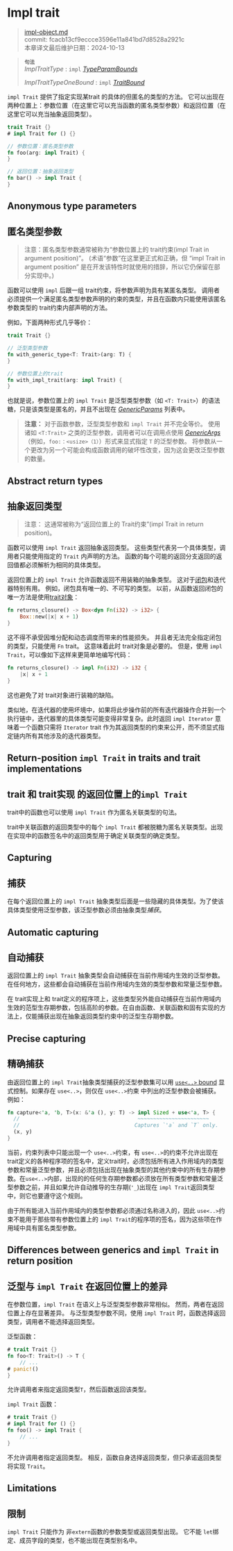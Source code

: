 # Impl trait

>[impl-object.md](https://github.com/rust-lang/reference/blob/master/src/types/impl-object.md)\
>commit: fcacb13cf9eccce3596e11a841bd7d8528a2921c \
>本章译文最后维护日期：2024-10-13

> **<sup>句法</sup>**\
> _ImplTraitType_ : `impl` [_TypeParamBounds_]
>
> _ImplTraitTypeOneBound_ : `impl` [_TraitBound_]

`impl Trait` 提供了指定实现某trait 的具体的但匿名的类型的方法。
它可以出现在两种位置上：参数位置（在这里它可以充当函数的匿名类型参数）和返回位置（在这里它可以充当抽象返回类型）。

```rust
trait Trait {}
# impl Trait for () {}

// 参数位置：匿名类型参数
fn foo(arg: impl Trait) {
}

// 返回位置：抽象返回类型
fn bar() -> impl Trait {
}
```
## Anonymous type parameters
## 匿名类型参数

> 注意：匿名类型参数通常被称为“参数位置上的 trait约束(impl Trait in argument position)”。
(术语“参数”在这里更正式和正确，但 “impl Trait in argument position” 是在开发该特性时就使用的措辞，所以它仍保留在部分实现中。)

函数可以使用 `impl` 后跟一组 trait约束，将参数声明为具有某匿名类型。
调用者必须提供一个满足匿名类型参数声明的约束的类型，并且在函数内只能使用该匿名参数类型的 trait约束内部声明的方法。

例如，下面两种形式几乎等价：

```rust
trait Trait {}

// 泛型类型参数
fn with_generic_type<T: Trait>(arg: T) {
}

// 参数位置上的trait
fn with_impl_trait(arg: impl Trait) {
}
```

也就是说，参数位置上的 `impl Trait` 是泛型类型参数（如 `<T: Trait>`）的语法糖，只是该类型是匿名的，并且不出现在 [_GenericParams_] 列表中。

> **注意：**
>对于函数参数，泛型类型参数和 `impl Trait` 并不完全等价。
>使用诸如 `<T:Trait>` 之类的泛型参数，调用者可以在调用点使用 [_GenericArgs_]（例如，`foo:：<usize>（1）`）形式来显式指定 `T` 的泛型参数。
> 将参数从一个更改为另一个可能会构成函数调用的破坏性改变，因为这会更改泛型参数的数量。

## Abstract return types
## 抽象返回类型

> 注意： 这通常被称为“返回位置上的 Trait约束”(impl Trait in return position)。

函数可以使用 `impl Trait` 返回抽象返回类型。
这些类型代表另一个具体类型，调用者只能使用指定的 `Trait` 内声明的方法。
函数的每个可能的返回分支返回的返回值都必须解析为相同的具体类型。

返回位置上的 `impl Trait` 允许函数返回不用装箱的抽象类型。
这对于[闭包][closures]和迭代器特别有用。
例如，闭包具有唯一的、不可写的类型。
以前，从函数返回闭包的唯一方法是使用[trait对象][trait object]：

```rust
fn returns_closure() -> Box<dyn Fn(i32) -> i32> {
    Box::new(|x| x + 1)
}
```

这不得不承受因堆分配和动态调度而带来的性能损失。
并且者无法完全指定闭包的类型，只能使用 `Fn` trait。
这意味着此时 trait对象是必要的。
但是，使用 `impl Trait`，可以像如下这样来更简单地编写代码：

```rust
fn returns_closure() -> impl Fn(i32) -> i32 {
    |x| x + 1
}
```

这也避免了对 trait对象进行装箱的缺陷。

类似地，在迭代器的使用坏境中，如果将此步操作前的所有迭代器操作合并到一个执行链中，迭代器里的具体类型可能变得非常复杂。此时返回 `impl Iterator` 意味着一个函数只需将 `Iterator` trait 作为其返回类型的约束来公开，而不须显式指定链内所有其他涉及的迭代器类型。

## Return-position `impl Trait` in traits and trait implementations
## trait 和 trait实现 的返回位置上的`impl Trait`

trait中的函数也可以使用 `impl Trait` 作为匿名关联类型的句法。

trait中关联函数的返回类型中的每个 `impl Trait` 都被脱糖为匿名关联类型。出现在实现中的函数签名中的返回类型用于确定关联类型的确定类型。

## Capturing
## 捕获

在每个返回位置上的 `impl Trait` 抽象类型后面是一些隐藏的具体类型。为了使该具体类型使用泛型参数，该泛型参数必须由抽象类型*捕获*。

## Automatic capturing
## 自动捕获

返回位置上的 `impl Trait` 抽象类型会自动捕获在当前作用域内生效的泛型参数。在任何地方，这些都会自动捕获在当前作用域内生效的类型参数和常量泛型参数。

在 trait实现上和 trait定义的程序项上，这些类型另外能自动捕获在当前作用域内生效的范型生存期参数，包括高阶的参数。在自由函数、关联函数和固有实现的方法上，仅能捕获出现在抽象返回类型约束中的泛型生存期参数。

## Precise capturing
## 精确捕获

由返回位置上的 `impl Trait`抽象类型捕获的泛型参数集可以用 [`use<..>` bound] 显式控制。如果存在 `use<..>`，则仅在 `use<..>`约束 中列出的泛型参数会被捕获。例如：

```rust
fn capture<'a, 'b, T>(x: &'a (), y: T) -> impl Sized + use<'a, T> {
  //                                      ~~~~~~~~~~~~~~~~~~~~~~~
  //                                     Captures `'a` and `T` only.
  (x, y)
}
```

当前，约束列表中只能出现一个 `use<..>`约束，有 `use<..>`的约束不允许出现在 trait定义的各种程序项的签名中，定义trait时，必须包括所有进入作用域内的类型参数和常量泛型参数，并且必须包括出现在抽象类型的其他约束中的所有生存期参数。在`use<..>`内部，出现的的任何生存期参数都必须放在所有类型参数和常量泛型参数之前，并且如果允许自动推导的生存期(`'_`)出现在 `impl Trait`返回类型中，则它也要遵守这个规则。

由于所有能进入当前作用域内的类型参数都必须通过名称进入的，因此 `use<..>`约束不能用于那些带有参数位置上的 `impl Trait`的程序项的签名，因为这些项在作用域中具有匿名类型参数。

## Differences between generics and `impl Trait` in return position
## 泛型与 `impl Trait` 在返回位置上的差异

在参数位置，`impl Trait` 在语义上与泛型类型参数非常相似。
然而，两者在返回位置上存在显著差异。
与泛型类型参数不同，使用 `impl Trait` 时，函数选择返回类型，调用者不能选择返回类型。

泛型函数：
```rust
# trait Trait {}
fn foo<T: Trait>() -> T {
    // ...
# panic!()
}
```
允许调用者来指定返回类型`T`，然后函数返回该类型。

`impl Trait` 函数：
```rust
# trait Trait {}
# impl Trait for () {}
fn foo() -> impl Trait {
    // ...
}
```
不允许调用者指定返回类型。
相反，函数自身选择返回类型，但只承诺返回类型将实现 `Trait`。

## Limitations
## 限制

`impl Trait` 只能作为 非`extern`函数的参数类型或返回类型出现。
它不能 `let`绑定、成员字段的类型，也不能出现在类型别名中。

[_GenericArgs_]: ../paths.md#paths-in-expressions
[_GenericParams_]: ../items/generics.md
[_TraitBound_]: ../trait-bounds.md
[_TypeParamBounds_]: ../trait-bounds.md
[`use<..>` bound]: ../trait-bounds.md#use-bounds
[closures]: closure.md
[trait object]: trait-object.md
